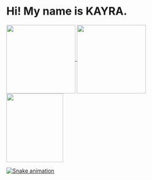  <h1> Hi! My name is KAYRA. </h1>
<div>
  <a href="https://github.com/KAYSILVHA">
  <img height="180em"   align="center" src="https://github-readme-stats.vercel.app/api?username=KAYSILVHA&show_icons=true&theme=react&include_all_commits=true&count_private=true"/>
  <img height="180em"  align="center" src="https://github-readme-stats.vercel.app/api/top-langs/?username=KAYSILVHA&layout=compact&langs_count=7&theme=react" />
  <img align="center" width="148" height="180" src="https://media1.tenor.com/images/68e8337fb4eb7e40645d832c64762a8b/tenor.gif?itemid=19443613">
</div>
 
  ![Snake animation](https://github.com/KAYSILVHA/KAYSILVHA/blob/output/github-contribution-grid-snake.svg)
 
</div>
 
